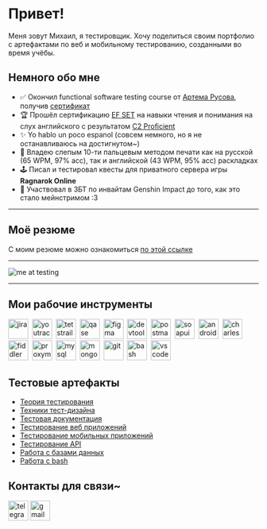 # Привет!

Меня зовут Михаил, я тестировщик. Хочу поделиться своим портфолио с артефактами по веб и мобильному тестированию, созданными во время учёбы.


## Немного обо мне

- ✅ Окончил functional software testing course от [Артема Русова](https://github.com/artichokeee), получив [сертификат](https://github.com/Leesmike/CV-and-certificates/blob/main/Mikhail_Li_QA_certificate_8897572.pdf)
- 🏆 Прошёл сертификацию [EF SET](https://www.efset.org/) на навыки чтения и понимания на слух английского с результатом [C2 Proficient](https://cert.efset.org/F1ZrY2) 
- ✨ Yo hablo un poco espanol (совсем немного, но я не останавливаюсь на достигнутом~)
- 🦀 Владею слепым 10-ти пальцевым методом печати как на русской (65 WPM, 97% acc), так и английской (43 WPM, 95% acc) раскладках
- 🕹️ Писал и тестировал квесты для приватного сервера игры **Ragnarok Online**
- 🌟 Участвовал в ЗБТ по инвайтам Genshin Impact до того, как это стало мейнстримом :3

---

## Моё резюме
С моим резюме можно ознакомиться [по этой ссылке](https://drive.google.com/file/d/1PpSCPAj6y1Q2w6lJGaoPysGNqvcWjH80/view?usp=sharing)

---

<img align="center" src="https://media1.tenor.com/m/D2H0hPltOdYAAAAd/golden-boy-fake-keyboard-programing-coding-paper-book.gif" alt="me at testing">

---

## Мои рабочие инструменты
<div>
<img src="https://cdn.jsdelivr.net/gh/devicons/devicon/icons/jira/jira-original.svg" title="jira" alt="jira" width="40" height="40"/>&nbsp
<img src="https://upload.wikimedia.org/wikipedia/commons/thumb/8/8d/YouTrack_Icon.svg/1024px-YouTrack_Icon.svg.png?20200803082248" title="youtrack" alt="youtrack" width="40" height="40"/>&nbsp
<img src="https://codahosted.io/packs/21236/unversioned/assets/LOGO/ba1091c59bab89cd2fd0f289622731fe16113d7b00905abe64759c313a4b73b76c1b0426076ed76cb74752234c734131df46992d5b8b48fc13e264240e4f7119f736cfeb64df36ded54b5cbf6198b9cadedf18dd0cac5c7dbcd16e6336c29363cd1292ba" title="testrail" alt="tetstrail" width="40" height="40"/>&nbsp
<img src="https://luna1.co/eb0187.png" title="qase" alt="qase" width="40" height="40"/>&nbsp
<img src="https://cdn.jsdelivr.net/gh/devicons/devicon/icons/figma/figma-original.svg" title="figma" alt="figma" width="40" height="40"/>&nbsp
 <img src="https://d33wubrfki0l68.cloudfront.net/38b5c953a4667366685d55db55d057c86db1fc54/a0fdc/static/acae6b24d940347661ca901ea07f47c1/chrome-dev-logo-icon.png" title="devtools" alt="devtools" width="40" height="40"/>&nbsp
<img src="https://www.svgrepo.com/show/354202/postman-icon.svg" title="postman" alt="postman" width="40" height="40"/>&nbsp
<img src="https://static0.smartbear.co/smartbearbrand/media/images/home/soapui-icon.svg" title="soapui" alt="soapui" width="40" height="40"/>&nbsp
<img src="https://cdn.jsdelivr.net/gh/devicons/devicon/icons/androidstudio/androidstudio-original.svg" title="android-studio" alt="android-studio" width="40" height="40"/>&nbsp
<img src="https://encrypted-tbn0.gstatic.com/images?q=tbn:ANd9GcQROk-Pafym6aN520pbMK2b5haiYPKU4LW2Pw&s" title="charles-proxy" alt="charles-proxy" width="40" height="40"/>&nbsp
<img src="https://www.megaleechers.com/storage/Fiddler-Everywhere-Icon.png" title="fiddler" alt="fiddler" width="40" height="40"/>&nbsp
<img src="https://ph-files.imgix.net/f1aba60e-b071-4afd-bde6-7c123853a3ae.png?auto=format" title="proxyman" alt="proxyman" width="40" height="40"/>&nbsp
<img src="https://cdn.jsdelivr.net/gh/devicons/devicon/icons/mysql/mysql-original.svg" title="mysql" alt="mysql" width="40" height="40"/>&nbsp
<img src="https://cdn.jsdelivr.net/gh/devicons/devicon/icons/mongodb/mongodb-original.svg" title="mongodb" alt="mongodb" width="40" height="40"/>&nbsp
<img src="https://cdn.jsdelivr.net/gh/devicons/devicon/icons/git/git-original.svg" title="git" alt="git" width="40" height="40"/>&nbsp
<img src="https://upload.wikimedia.org/wikipedia/commons/thumb/4/4b/Bash_Logo_Colored.svg/1024px-Bash_Logo_Colored.svg.png?20180723054350" title="bash" alt="bash" width="40" height="40"/>&nbsp
<img src="https://cdn.jsdelivr.net/gh/devicons/devicon/icons/vscode/vscode-original.svg" title="vscode" alt="vscode" width="40" height="40"/>&nbsp
</div>

## Тестовые артефакты

- [Теория тестирования](https://github.com/Leesmike/theory)
- [Техники тест-дизайна](https://github.com/Leesmike/design)
- [Тестовая документация](https://github.com/Leesmike/docs)
- [Тестирование веб приложений](https://github.com/Leesmike/web)
- [Тестирование мобильных приложений](https://github.com/Leesmike/mobile)
- [Тестирование API](https://github.com/Leesmike/api)
- [Работа с базами данных](https://github.com/Leesmike/database)
- [Работа с bash](https://github.com/Leesmike/bash)

## Контакты для связи~
<a href="https://t.me/Elsydeon90" target="_blank"><img src="https://cdn-icons-png.flaticon.com/512/2111/2111646.png" width="40" height="40" alt="telegram"/></a>
<a href= "mailto:esparmansion@gmail.com" target="_blank"><img src="https://img.icons8.com/?size=512&id=P7UIlhbpWzZm&format=png" width="40" height="40" alt="gmail"/></a>
